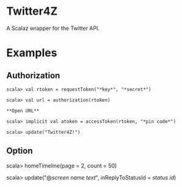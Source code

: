 # Twitter4Z

A Scalaz wrapper for the Twitter API.

# Examples

## Authorization

    scala> val rtoken = requestToken("*key*", "*secret*")
    
    scala> val url = authorization(rtoken)
    
    **Open URL**
    
    scala> implicit val atoken = accessToken(rtoken, "*pin code*")
    
    scala> update("Twitter4Z!")

## Option

   scala> homeTimeline(page = 2, count = 50)
   
   scala> update("@*screen name* *text*", inReplyToStatusId = *status id*)
